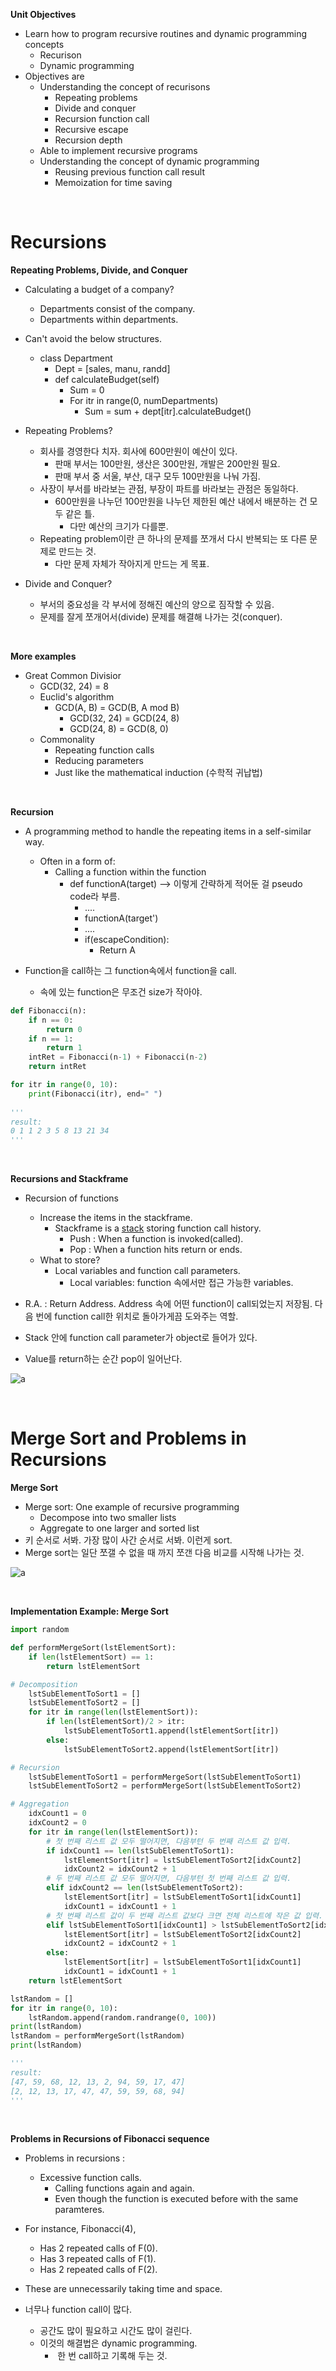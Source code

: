  **Unit Objectives**

- Learn how to program recursive routines and dynamic programming concepts
  - Recurison
  - Dynamic programming
- Objectives are
  - Understanding the concept of recurisons
    - Repeating problems 
    - Divide and conquer
    - Recursion function call
    - Recursive escape
    - Recursion depth
  - Able to implement recursive programs
  - Understanding the concept of dynamic programming 
    - Reusing previous function call result
    - Memoization for time saving

<Br>

# Recursions

**Repeating Problems, Divide, and Conquer**

- Calculating a budget of a company?
  - Departments consist of the company.
  - Departments within departments.
- Can't avoid the below structures.
  - class Department
    - Dept = [sales, manu, randd]
    - def calculateBudget(self)
      - Sum = 0
      - For itr in range(0, numDepartments)
        - Sum = sum + dept[itr].calculateBudget()

- Repeating Problems?
  - 회사를 경영한다 치자. 회사에 600만원이 예산이 있다.
    - 판매 부서는 100만원, 생산은 300만원, 개발은 200만원 필요.
    - 판매 부서 중 서울, 부산, 대구 모두 100만원을 나눠 가짐.
  - 사장이 부서를 바라보는 관점, 부장이 파트를 바라보는 관점은 동일하다.
    - 600만원을 나누던 100만원을 나누던 제한된 예산 내에서 배분하는 건 모두 같은 틀.
      - 다만 예산의 크기가 다를뿐.
  - Repeating problem이란 큰 하나의 문제를 쪼개서 다시 반복되는 또 다른 문제로 만드는 것. 
    - 다만 문제 자체가 작아지게 만드는 게 목표.
- Divide and Conquer?
  - 부서의 중요성을 각 부서에 정해진 예산의 양으로 짐작할 수 있음.
  - 문제를 잘게 쪼개어서(divide) 문제를 해결해 나가는 것(conquer). 

<br>

**More examples**

- Great Common Divisior
  - GCD(32, 24) = 8
  - Euclid's algorithm
    - GCD(A, B) = GCD(B, A mod B)
      - GCD(32, 24) = GCD(24, 8)
      - GCD(24, 8) = GCD(8, 0)
  - Commonality
    - Repeating function calls
    - Reducing parameters
    - Just like the mathematical induction (수학적 귀납법)

<br>

**Recursion**

- A programming method to handle the repeating items in a self-similar way.
  - Often in a form of:
    - Calling a function within the function
      - def functionA(target) --> 이렇게 간략하게 적어둔 걸 pseudo code라 부름.
        - ....
        - functionA(target')
        - ....
        - if(escapeCondition): 
          - Return A

- Function을 call하는 그 function속에서 function을 call.
  - 속에 있는 function은 무조건 size가 작아야.

~~~python
def Fibonacci(n):
    if n == 0:
        return 0
    if n == 1:
        return 1
    intRet = Fibonacci(n-1) + Fibonacci(n-2)
    return intRet

for itr in range(0, 10):
    print(Fibonacci(itr), end=" ")
    
'''
result:
0 1 1 2 3 5 8 13 21 34 
'''
~~~

<Br>

**Recursions and Stackframe**

- Recursion of functions
  - Increase the items in the stackframe.
    - Stackframe is a <u>stack</u> storing function call history.
      - Push : When a function is invoked(called).
      - Pop : When a function hits return or ends.
  - What to store?
    - Local variables and function call parameters.
      - Local variables: function 속에서만 접근 가능한 variables.

- R.A. : Return Address. Address 속에 어떤 function이 call되었는지 저장됨. 다음 번에 function call한 위치로 돌아가게끔 도와주는 역할. 
- Stack 안에 function call parameter가 object로 들어가 있다. 
- Value를 return하는 순간 pop이 일어난다.   

![a](https://i.imgur.com/rKBXvTj.png)

<br>

# Merge Sort and Problems in Recursions

**Merge Sort**

- Merge sort: One example of recursive programming
  - Decompose into two smaller lists
  - Aggregate to one larger and sorted list
- 키 순서로 서봐. 가장 많이 사간 순서로 서봐. 이런게 sort.
- Merge sort는 일단 쪼갤 수 없을 때 까지 쪼갠 다음 비교를 시작해 나가는 것. 

![a](https://i.imgur.com/sq0QfhK.png)

<br>

**Implementation Example: Merge Sort**



~~~python
import random

def performMergeSort(lstElementSort):
    if len(lstElementSort) == 1:
        return lstElementSort

# Decomposition
    lstSubElementToSort1 = []
    lstSubElementToSort2 = []
    for itr in range(len(lstElementSort)):
        if len(lstElementSort)/2 > itr:
            lstSubElementToSort1.append(lstElementSort[itr])
        else:
            lstSubElementToSort2.append(lstElementSort[itr])

# Recursion
    lstSubElementToSort1 = performMergeSort(lstSubElementToSort1)
    lstSubElementToSort2 = performMergeSort(lstSubElementToSort2)

# Aggregation 
    idxCount1 = 0
    idxCount2 = 0
    for itr in range(len(lstElementSort)):
      	# 첫 번째 리스트 값 모두 떨어지면, 다음부턴 두 번째 리스트 값 입력.
        if idxCount1 == len(lstSubElementToSort1):
            lstElementSort[itr] = lstSubElementToSort2[idxCount2]
            idxCount2 = idxCount2 + 1
        # 두 번째 리스트 값 모두 떨어지면, 다음부턴 첫 번째 리스트 값 입력.
        elif idxCount2 == len(lstSubElementToSort2):
            lstElementSort[itr] = lstSubElementToSort1[idxCount1]
            idxCount1 = idxCount1 + 1
        # 첫 번째 리스트 값이 두 번째 리스트 값보다 크면 전체 리스트에 작은 값 입력.
        elif lstSubElementToSort1[idxCount1] > lstSubElementToSort2[idxCount2]:
            lstElementSort[itr] = lstSubElementToSort2[idxCount2]
            idxCount2 = idxCount2 + 1
        else:
            lstElementSort[itr] = lstSubElementToSort1[idxCount1]
            idxCount1 = idxCount1 + 1
    return lstElementSort

lstRandom = []
for itr in range(0, 10):
    lstRandom.append(random.randrange(0, 100))
print(lstRandom)
lstRandom = performMergeSort(lstRandom)
print(lstRandom)

'''
result:
[47, 59, 68, 12, 13, 2, 94, 59, 17, 47]
[2, 12, 13, 17, 47, 47, 59, 59, 68, 94]
'''
~~~

<br>

**Problems in Recursions of Fibonacci sequence**

- Problems in recursions :
  - Excessive function calls.
    - Calling functions again and again.
    - Even though the function is executed before with the same paramteres.
- For instance, Fibonacci(4),
  - Has 2 repeated calls of F(0).
  - Has 3 repeated calls of F(1).
  - Has 2 repeated calls of F(2).
- These are unnecessarily taking time and space.

- 너무나 function call이 많다.
  - 공간도 많이 필요하고 시간도 많이 걸린다.
  - 이것의 해결법은 dynamic programming.
    - ​	한 번 call하고 기록해 두는 것.

<br>